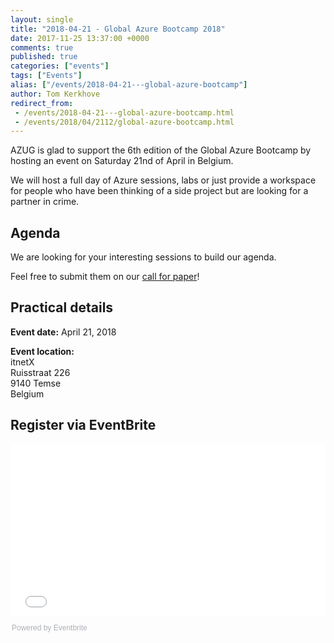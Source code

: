 ```yaml
---
layout: single
title: "2018-04-21 - Global Azure Bootcamp 2018"
date: 2017-11-25 13:37:00 +0000
comments: true
published: true
categories: ["events"]
tags: ["Events"]
alias: ["/events/2018-04-21---global-azure-bootcamp"]
author: Tom Kerkhove
redirect_from:
 - /events/2018-04-21---global-azure-bootcamp.html
 - /events/2018/04/2112/global-azure-bootcamp.html
---
```


AZUG is glad to support the 6th edition of the Global Azure Bootcamp by hosting an event on Saturday 21nd of April in Belgium.

We will host a full day of Azure sessions, labs or just provide a workspace for people who have been thinking of a side project but are looking for a partner in crime.

## Agenda
We are looking for your interesting sessions to build our agenda.

Feel free to submit them on our [call for paper](https://sessionize.com/global-azure-bootcamp-2018-azug/)!

## Practical details
**Event date:** April 21, 2018

**Event location:**<br />
itnetX<br />
Ruisstraat 226<br />
9140 Temse<br />
Belgium

## Register via EventBrite
<div style="width:100%; text-align:left;"><iframe src="//eventbrite.com/tickets-external?eid=38977193836&ref=etckt" frameborder="0" height="275" width="100%" vspace="0" hspace="0" marginheight="5" marginwidth="5" scrolling="auto" allowtransparency="true"></iframe><div style="font-family:Helvetica, Arial; font-size:12px; padding:10px 0 5px; margin:2px; width:100%; text-align:left;" ><a class="powered-by-eb" style="color: #ADB0B6; text-decoration: none;" target="_blank" href="http://www.eventbrite.com/">Powered by Eventbrite</a></div></div>